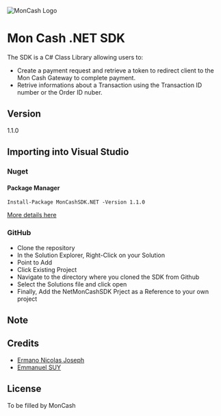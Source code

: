 
![MonCash Logo](https://bitbucket.org/moncashsdk/c-moncash-sdk/raw/f6329f078c0449a8f1781de8ccb7e4cecdde29f9/moncash.jpg)
# Mon Cash .NET SDK

The SDK is a C# Class Library allowing users to:
* Create a payment request and retrieve a token to redirect client to the Mon Cash Gateway to complete payment.
* Retrive informations about a Transaction using the Transaction ID number or the Order ID nuber.

## Version
1.1.0

## Importing into Visual Studio
### Nuget
#### Package Manager
`Install-Package MonCashSDK.NET -Version 1.1.0`

[More details here](https://www.nuget.org/packages/MonCashSDK.NET/)

### GitHub
* Clone the repository
* In the Solution Explorer, Right-Click on your Solution
* Point to Add
* Click Existing Project
* Navigate to the directory where you cloned the SDK from Github
* Select the Solutions file and click open
* Finally, Add the NetMonCashSDK Prject as a Reference to your own project

## Note

## Credits

- [Ermano Nicolas Joseph](https://linkedin.com/in/jnermano)
- [Emmanuel SUY](http://www.linkedin.com/in/emmanuel-suy-11474277)

## License

To be filled by MonCash